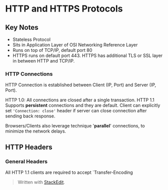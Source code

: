 
# HTTP and HTTPS Protocols

## Key Notes

 - Stateless Protocol
 - Sits in Application Layer of OSI Networking Reference Layer
 - Runs on top of TCP/IP, default port 80
 - HTTPS runs on default port 443. HTTPS has additional TLS or SSL layer in between HTTP and TCP/IP.

### HTTP Connections
HTTP Connection is established between Client (IP, Port) and Server (IP, Port).

HTTP 1.0: All connections are closed after a single transaction. 
HTTP 1.1 Supports **persistent** connections and they are default. Client can explicitly set `'Connection: close'` header if server can close connection after sending back response.

Browsers/Clients also leverage technique '**parallel**' connections, to minimize the network delays.

## HTTP Headers

### General Headers
All HTTP 1.1 clients are required to accept `Transfer-Encoding
> Written with [StackEdit](https://stackedit.io/).
<!--stackedit_data:
eyJoaXN0b3J5IjpbNjc3ODczNTg5XX0=
-->